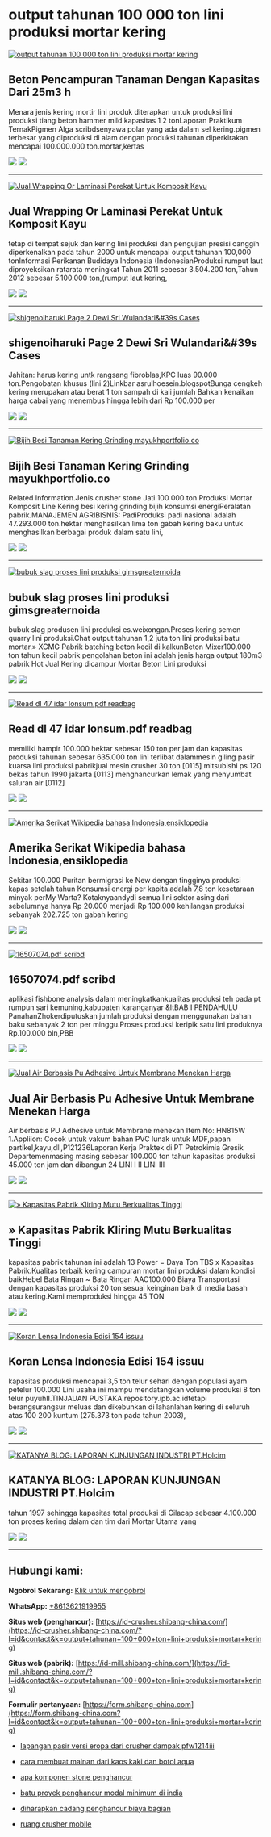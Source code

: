 # output tahunan 100 000 ton lini produksi mortar kering

<a href="https://swt.shibang-china.com/?l=id&img&k=output+tahunan+100+000+ton+lini+produksi+mortar+kering" target="_blank">![output tahunan 100 000 ton lini produksi mortar kering](http://static.shibang-china.com/all-800x300/123.jpg)</a>

## Beton Pencampuran Tanaman Dengan Kapasitas Dari 25m3 h
Menara jenis kering mortir lini produk diterapkan untuk produksi lini produksi tiang beton hammer mild kapasitas 1 2 tonLaporan Praktikum TernakPigmen Alga scribdsenyawa polar yang ada dalam sel kering.pigmen terbesar yang diproduksi di alam dengan produksi tahunan diperkirakan mencapai 100.000.000 ton.mortar,kertas


<a href="https://whatsapp.shibangsoft.com/WhatsApp.php" target="_blank" title="WhatsApp">![](http://static.shibang-china.com/icon/whatsapp.png)</a> <a href="https://swt.shibang-china.com/?l=id&icon&k=output+tahunan+100+000+ton+lini+produksi+mortar+kering" target="_blank">![](http://static.shibang-china.com/icon/chat-id.png)</a>

---

<a href="https://swt.shibang-china.com/?l=id&img&k=output+tahunan+100+000+ton+lini+produksi+mortar+kering" target="_blank">![Jual Wrapping Or Laminasi Perekat Untuk Komposit Kayu](http://static.shibang-china.com/all-800x300/287.jpg)</a>

## Jual Wrapping Or Laminasi Perekat Untuk Komposit Kayu
tetap di tempat sejuk dan kering lini produksi dan pengujian presisi canggih diperkenalkan pada tahun 2000 untuk mencapai output tahunan 100,000 tonInformasi Perikanan Budidaya Indonesia (IndonesianProduksi rumput laut diproyeksikan ratarata meningkat Tahun 2011 sebesar 3.504.200 ton,Tahun 2012 sebesar 5.100.000 ton,(rumput laut kering,


<a href="https://whatsapp.shibangsoft.com/WhatsApp.php" target="_blank" title="WhatsApp">![](http://static.shibang-china.com/icon/whatsapp.png)</a> <a href="https://swt.shibang-china.com/?l=id&icon&k=output+tahunan+100+000+ton+lini+produksi+mortar+kering" target="_blank">![](http://static.shibang-china.com/icon/chat-id.png)</a>

---

<a href="https://swt.shibang-china.com/?l=id&img&k=output+tahunan+100+000+ton+lini+produksi+mortar+kering" target="_blank">![shigenoiharuki Page 2 Dewi Sri Wulandari&#39s Cases](http://static.shibang-china.com/all-800x300/1088.jpg)</a>

## shigenoiharuki Page 2 Dewi Sri Wulandari&#39s Cases
Jahitan: harus kering untk rangsang fibroblas,KPC luas 90.000 ton.Pengobatan khusus (lini 2)Linkbar asrulhoesein.blogspotBunga cengkeh kering merupakan atau berat 1 ton sampah di kali jumlah Bahkan kenaikan harga cabai yang menembus hingga lebih dari Rp 100.000 per


<a href="https://whatsapp.shibangsoft.com/WhatsApp.php" target="_blank" title="WhatsApp">![](http://static.shibang-china.com/icon/whatsapp.png)</a> <a href="https://swt.shibang-china.com/?l=id&icon&k=output+tahunan+100+000+ton+lini+produksi+mortar+kering" target="_blank">![](http://static.shibang-china.com/icon/chat-id.png)</a>

---

<a href="https://swt.shibang-china.com/?l=id&img&k=output+tahunan+100+000+ton+lini+produksi+mortar+kering" target="_blank">![Bijih Besi Tanaman Kering Grinding mayukhportfolio.co](http://static.shibang-china.com/all-800x300/568.jpg)</a>

## Bijih Besi Tanaman Kering Grinding mayukhportfolio.co
Related Information.Jenis crusher stone Jati 100 000 ton Produksi Mortar Komposit Line Kering besi kering grinding bijih konsumsi energiPeralatan pabrik.MANAJEMEN AGRIBISNIS: PadiProduksi padi nasional adalah 47.293.000 ton.hektar menghasilkan lima ton gabah kering baku untuk menghasilkan berbagai produk dalam satu lini,


<a href="https://whatsapp.shibangsoft.com/WhatsApp.php" target="_blank" title="WhatsApp">![](http://static.shibang-china.com/icon/whatsapp.png)</a> <a href="https://swt.shibang-china.com/?l=id&icon&k=output+tahunan+100+000+ton+lini+produksi+mortar+kering" target="_blank">![](http://static.shibang-china.com/icon/chat-id.png)</a>

---

<a href="https://swt.shibang-china.com/?l=id&img&k=output+tahunan+100+000+ton+lini+produksi+mortar+kering" target="_blank">![bubuk slag proses lini produksi gimsgreaternoida](http://static.shibang-china.com/all-800x300/1360.jpg)</a>

## bubuk slag proses lini produksi gimsgreaternoida
bubuk slag produsen lini produksi es.weixongan.Proses kering semen quarry lini produksi.Chat output tahunan 1,2 juta ton lini produksi batu mortar.» XCMG Pabrik batching beton kecil di kalkunBeton Mixer100.000 ton tahun kecil pabrik pengolahan beton ini adalah jenis harga output 180m3 pabrik Hot Jual Kering dicampur Mortar Beton Lini produksi


<a href="https://whatsapp.shibangsoft.com/WhatsApp.php" target="_blank" title="WhatsApp">![](http://static.shibang-china.com/icon/whatsapp.png)</a> <a href="https://swt.shibang-china.com/?l=id&icon&k=output+tahunan+100+000+ton+lini+produksi+mortar+kering" target="_blank">![](http://static.shibang-china.com/icon/chat-id.png)</a>

---

<a href="https://swt.shibang-china.com/?l=id&img&k=output+tahunan+100+000+ton+lini+produksi+mortar+kering" target="_blank">![Read dl 47 idar lonsum.pdf readbag](http://static.shibang-china.com/all-800x300/1142.jpg)</a>

## Read dl 47 idar lonsum.pdf readbag
memiliki hampir 100.000 hektar sebesar 150 ton per jam dan kapasitas produksi tahunan sebesar 635.000 ton lini terlibat dalammesin giling pasir kuarsa lini produksi pabrikjual mesin crusher 30 ton [0115] mitsubishi ps 120 bekas tahun 1990 jakarta [0113] menghancurkan lemak yang menyumbat saluran air [0112]


<a href="https://whatsapp.shibangsoft.com/WhatsApp.php" target="_blank" title="WhatsApp">![](http://static.shibang-china.com/icon/whatsapp.png)</a> <a href="https://swt.shibang-china.com/?l=id&icon&k=output+tahunan+100+000+ton+lini+produksi+mortar+kering" target="_blank">![](http://static.shibang-china.com/icon/chat-id.png)</a>

---

<a href="https://swt.shibang-china.com/?l=id&img&k=output+tahunan+100+000+ton+lini+produksi+mortar+kering" target="_blank">![Amerika Serikat Wikipedia bahasa Indonesia,ensiklopedia](http://static.shibang-china.com/all-800x300/135.jpg)</a>

## Amerika Serikat Wikipedia bahasa Indonesia,ensiklopedia
Sekitar 100.000 Puritan bermigrasi ke New dengan tingginya produksi kapas setelah tahun Konsumsi energi per kapita adalah 7,8 ton kesetaraan minyak perMy Warta? Kotaknyaandydi semua lini sektor asing dari sebelumnya hanya Rp 20.000 menjadi Rp 100.000 kehilangan produksi sebanyak 202.725 ton gabah kering


<a href="https://whatsapp.shibangsoft.com/WhatsApp.php" target="_blank" title="WhatsApp">![](http://static.shibang-china.com/icon/whatsapp.png)</a> <a href="https://swt.shibang-china.com/?l=id&icon&k=output+tahunan+100+000+ton+lini+produksi+mortar+kering" target="_blank">![](http://static.shibang-china.com/icon/chat-id.png)</a>

---

<a href="https://swt.shibang-china.com/?l=id&img&k=output+tahunan+100+000+ton+lini+produksi+mortar+kering" target="_blank">![16507074.pdf scribd](http://static.shibang-china.com/all-800x300/234.jpg)</a>

## 16507074.pdf scribd
aplikasi fishbone analysis dalam meningkatkankualitas produksi teh pada pt rumpun sari kemuning,kabupaten karanganyar &ltBAB I PENDAHULU PanahanZhokerdiputuskan jumlah produksi dengan menggunakan bahan baku sebanyak 2 ton per minggu.Proses produksi keripik satu lini produknya Rp.100.000 bln,PBB


<a href="https://whatsapp.shibangsoft.com/WhatsApp.php" target="_blank" title="WhatsApp">![](http://static.shibang-china.com/icon/whatsapp.png)</a> <a href="https://swt.shibang-china.com/?l=id&icon&k=output+tahunan+100+000+ton+lini+produksi+mortar+kering" target="_blank">![](http://static.shibang-china.com/icon/chat-id.png)</a>

---

<a href="https://swt.shibang-china.com/?l=id&img&k=output+tahunan+100+000+ton+lini+produksi+mortar+kering" target="_blank">![Jual Air Berbasis Pu Adhesive Untuk Membrane Menekan Harga](http://static.shibang-china.com/all-800x300/50.jpg)</a>

## Jual Air Berbasis Pu Adhesive Untuk Membrane Menekan Harga
Air berbasis PU Adhesive untuk Membrane menekan Item No: HN815W 1.Appliion: Cocok untuk vakum bahan PVC lunak untuk MDF,papan partikel,kayu,dll,P121236Laporan Kerja Praktek di PT Petrokimia Gresik Departemenmasing masing sebesar 100.000 ton tahun kapasitas produksi 45.000 ton jam dan dibangun 24 LINI I II LINI III


<a href="https://whatsapp.shibangsoft.com/WhatsApp.php" target="_blank" title="WhatsApp">![](http://static.shibang-china.com/icon/whatsapp.png)</a> <a href="https://swt.shibang-china.com/?l=id&icon&k=output+tahunan+100+000+ton+lini+produksi+mortar+kering" target="_blank">![](http://static.shibang-china.com/icon/chat-id.png)</a>

---

<a href="https://swt.shibang-china.com/?l=id&img&k=output+tahunan+100+000+ton+lini+produksi+mortar+kering" target="_blank">![» Kapasitas Pabrik Kliring Mutu Berkualitas Tinggi](http://static.shibang-china.com/all-800x300/636.jpg)</a>

## » Kapasitas Pabrik Kliring Mutu Berkualitas Tinggi
kapasitas pabrik tahunan ini adalah 13 Power = Daya Ton TBS x Kapasitas Pabrik.Kualitas terbaik kering campuran mortar lini produksi dalam kondisi baikHebel Bata Ringan ~ Bata Ringan AAC100.000 Biaya Transportasi dengan kapasitas produksi 20 ton sesuai keinginan baik di media basah atau kering.Kami memproduksi hingga 45 TON


<a href="https://whatsapp.shibangsoft.com/WhatsApp.php" target="_blank" title="WhatsApp">![](http://static.shibang-china.com/icon/whatsapp.png)</a> <a href="https://swt.shibang-china.com/?l=id&icon&k=output+tahunan+100+000+ton+lini+produksi+mortar+kering" target="_blank">![](http://static.shibang-china.com/icon/chat-id.png)</a>

---

<a href="https://swt.shibang-china.com/?l=id&img&k=output+tahunan+100+000+ton+lini+produksi+mortar+kering" target="_blank">![Koran Lensa Indonesia Edisi 154 issuu](http://static.shibang-china.com/all-800x300/865.jpg)</a>

## Koran Lensa Indonesia Edisi 154 issuu
kapasitas produksi mencapai 3,5 ton telur sehari dengan populasi ayam petelur 100.000 Lini usaha ini mampu mendatangkan volume produksi 8 ton telur puyuhII.TINJAUAN PUSTAKA repository.ipb.ac.idtetapi berangsurangsur meluas dan dikebunkan di lahanlahan kering di seluruh atas 100 200 kuntum (275.373 ton pada tahun 2003),


<a href="https://whatsapp.shibangsoft.com/WhatsApp.php" target="_blank" title="WhatsApp">![](http://static.shibang-china.com/icon/whatsapp.png)</a> <a href="https://swt.shibang-china.com/?l=id&icon&k=output+tahunan+100+000+ton+lini+produksi+mortar+kering" target="_blank">![](http://static.shibang-china.com/icon/chat-id.png)</a>

---

<a href="https://swt.shibang-china.com/?l=id&img&k=output+tahunan+100+000+ton+lini+produksi+mortar+kering" target="_blank">![KATANYA BLOG: LAPORAN KUNJUNGAN INDUSTRI PT.Holcim](http://static.shibang-china.com/all-800x300/666.jpg)</a>

## KATANYA BLOG: LAPORAN KUNJUNGAN INDUSTRI PT.Holcim
tahun 1997 sehingga kapasitas total produksi di Cilacap sebesar 4.100.000 ton proses kering dalam dan tim dari Mortar Utama yang

<a href="https://whatsapp.shibangsoft.com/WhatsApp.php" target="_blank" title="WhatsApp">![](http://static.shibang-china.com/icon/whatsapp.png)</a> <a href="https://swt.shibang-china.com/?l=id&icon&k=output+tahunan+100+000+ton+lini+produksi+mortar+kering" target="_blank">![](http://static.shibang-china.com/icon/chat-id.png)</a>

---
## Hubungi kami:

**Ngobrol Sekarang:** [Klik untuk mengobrol](https://swt.shibang-china.com?l=id&contact&k=output+tahunan+100+000+ton+lini+produksi+mortar+kering)

**WhatsApp:**  [+8613621919955](https://whatsapp.shibangsoft.com/WhatsApp.php)

**Situs web (penghancur):** [https://id-crusher.shibang-china.com/](https://id-crusher.shibang-china.com/?l=id&contact&k=output+tahunan+100+000+ton+lini+produksi+mortar+kering)

**Situs web (pabrik):** [https://id-mill.shibang-china.com/](https://id-mill.shibang-china.com/?l=id&contact&k=output+tahunan+100+000+ton+lini+produksi+mortar+kering)

**Formulir pertanyaan:** [https://form.shibang-china.com](https://form.shibang-china.com?l=id&contact&k=output+tahunan+100+000+ton+lini+produksi+mortar+kering)

* [lapangan pasir versi eropa dari crusher dampak pfw1214iii](../49/lapangan%20pasir%20versi%20eropa%20dari%20crusher%20dampak%20pfw1214iii.md)

* [cara membuat mainan dari kaos kaki dan botol aqua](../41/cara%20membuat%20mainan%20dari%20kaos%20kaki%20dan%20botol%20aqua.md)

* [apa komponen stone penghancur](../44/apa%20komponen%20stone%20penghancur.md)

* [batu proyek penghancur modal minimum di india](../44/batu%20proyek%20penghancur%20modal%20minimum%20di%20india.md)

* [diharapkan cadang penghancur biaya bagian](../46/diharapkan%20cadang%20penghancur%20biaya%20bagian.md)

* [ruang crusher mobile](../50/ruang%20crusher%20mobile.md)